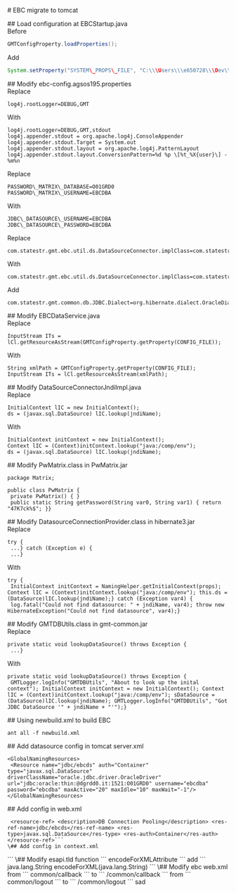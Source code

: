 \# EBC migrate to tomcat  
  
\## Load configuration at EBCStartup.java  
Before  
``` java  
GMTConfigProperty.loadProperties();  
```  
Add  
``` java  
System.setProperty("SYSTEM\_PROPS\_FILE", "C:\\\Users\\\e650728\\\Dev\\\ebc\\\ebc-usrlocal\\\cfg\\\ebc-config.agsos195.properties");  
```  
\## Modify ebc-config.agsos195.properties  
Replace  
```  
log4j.rootLogger=DEBUG,GMT  
```  
With  
```  
log4j.rootLogger=DEBUG,GMT,stdout  
log4j.appender.stdout = org.apache.log4j.ConsoleAppender  
log4j.appender.stdout.Target = System.out  
log4j.appender.stdout.layout = org.apache.log4j.PatternLayout  
log4j.appender.stdout.layout.ConversionPattern=%d %p \[%t_%X{user}\] - %m%n  
```  
Replace  
```  
PASSWORD\_MATRIX\_DATABASE=O01GRD0  
PASSWORD\_MATRIX\_USERNAME=EBCDBA  
```  
With  
```  
JDBC\_DATASOURCE\_USERNAME=EBCDBA  
JDBC\_DATASOURCE\_PASSWORD=EBCDBA  
```  
Replace  
```  
com.statestr.gmt.ebc.util.ds.DataSourceConnector.implClass=com.statestr.gmt.ebc.util.ds.DataSourceConnectorPwMatrixImpl  
```  
With  
```  
com.statestr.gmt.ebc.util.ds.DataSourceConnector.implClass=com.statestr.gmt.ebc.util.ds.DataSourceConnectorJndiImpl  
```  
Add  
```  
com.statestr.gmt.common.db.JDBC.Dialect=org.hibernate.dialect.OracleDialect  
```  
\## Modify EBCDataService.java  
Replace  
```  
InputStream ITs = lCl.getResourceAsStream(GMTConfigProperty.getProperty(CONFIG_FILE));  
```  
With  
```  
String xmlPath = GMTConfigProperty.getProperty(CONFIG_FILE);  
InputStream ITs = lCl.getResourceAsStream(xmlPath);  
```  
\## Modify DataSourceConnectorJndiImpl.java  
Replace  
```  
InitialContext lIC = new InitialContext();  
ds = (javax.sql.DataSource) lIC.lookup(jndiName);  
```  
With  
```  
InitialContext initContext = new InitialContext();  
Context lIC = (Context)initContext.lookup("java:/comp/env");  
ds = (javax.sql.DataSource) lIC.lookup(jndiName);  
```  
\## Modify PwMatrix.class in PwMatrix.jar  
```  
package Matrix;  
  
public class PwMatrix {  
 private PwMatrix() { }  
 public static String getPassword(String var0, String var1) { return "47K7ck%$"; }}  
```  
\## Modify DatasourceConnectionProvider.class in hibernate3.jar  
Replace  
```  
try {  
 ...} catch (Exception e) {  
 ...}  
```  
With  
```  
try {  
 InitialContext initContext = NamingHelper.getInitialContext(props); Context lIC = (Context)initContext.lookup("java:/comp/env"); this.ds = (DataSource)lIC.lookup(jndiName);} catch (Exception var4) {  
 log.fatal("Could not find datasource: " + jndiName, var4); throw new HibernateException("Could not find datasource", var4);}  
```  
\## Modify GMTDBUtils.class in gmt-common.jar  
Replace  
```  
private static void lookupDataSource() throws Exception {  
 ...}  
```  
With  
```  
private static void lookupDataSource() throws Exception {  
 GMTLogger.logInfo("GMTDBUtils", "About to look up the inital context"); InitialContext initContext = new InitialContext(); Context lIC = (Context)initContext.lookup("java:/comp/env"); sDataSource = (DataSource)lIC.lookup(jndiName); GMTLogger.logInfo("GMTDBUtils", "Got JDBC DataSource '" + jndiName + "'");}  
```  
\## Using newbuild.xml to build EBC  
```  
ant all -f newbuild.xml  
```  
\## Add datasource config in tomcat server.xml  
```  
<GlobalNamingResources>  
 <Resource name="jdbc/ebcds" auth="Container" type="javax.sql.DataSource" driverClassName="oracle.jdbc.driver.OracleDriver" url="jdbc:oracle:thin:@dgrdd0.it:1521:O01GRD0" username="ebcdba" password="ebcdba" maxActive="20" maxIdle="10" maxWait="-1"/></GlobalNamingResources>  
```  
\## Add config in web.xml  
```  
 <resource-ref> <description>DB Connection Pooling</description> <res-ref-name>jdbc/ebcds</res-ref-name> <res-type>javax.sql.DataSource</res-type> <res-auth>Container</res-auth> </resource-ref>```  
\## Add config in context.xml  
```  
<ResourceLink global="jdbc/ebcds" name="jdbc/ebcds" type="javax.sql.DataSource" />  
```  
\## Modify esapi.tld  
function  
```  
<name>encodeForXMLAttribute</name>  
```  
add  
```  
<function-signature>java.lang.String encodeForXML(java.lang.String)</function-signature>  
```  
\## Modify ebc web.xml  
from  
```  
<url-pattern>common/callback</url-pattern>  
```  
to  
```  
<url-pattern>/common/callback</url-pattern>  
```  
from  
```  
<url-pattern>common/logout</url-pattern>  
```  
to  
```  
<url-pattern>/common/logout</url-pattern>  
```  
sad
<!--stackedit_data:
eyJoaXN0b3J5IjpbNDY5MDgzNzY0XX0=
-->